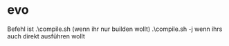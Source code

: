 # evo
Befehl ist .\compile.sh (wenn ihr nur builden wollt) .\compile.sh -j wenn ihrs auch direkt ausführen wollt
